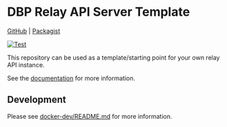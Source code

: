 # DBP Relay API Server Template

[GitHub](https://github.com/digital-blueprint/relay-server-template) |
[Packagist](https://packagist.org/packages/dbp/relay-server-template)

[![Test](https://github.com/digital-blueprint/relay-server-template/actions/workflows/test.yml/badge.svg)](https://github.com/digital-blueprint/relay-server-template/actions/workflows/test.yml)

This repository can be used as a template/starting point for your own relay API instance.

See the [documentation](./docs/README.md) for more information.

## Development

Please see [docker-dev/README.md](./docker-dev/README.md) for more information.
